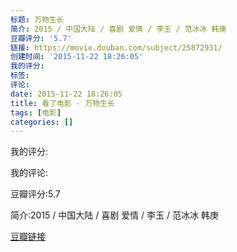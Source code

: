 ```yaml
---
标题: 万物生长
简介: 2015 / 中国大陆 / 喜剧 爱情 / 李玉 / 范冰冰 韩庚
豆瓣评分: '5.7'
链接: https://movie.douban.com/subject/25872931/
创建时间: '2015-11-22 18:26:05'
我的评分:
标签:
评论:
date: 2015-11-22 18:26:05
title: 看了电影 - 万物生长
tags: [电影]
categories: []
---
```


我的评分:

我的评论:

豆瓣评分:5.7

简介:2015 / 中国大陆 / 喜剧 爱情 / 李玉 / 范冰冰 韩庚

[豆瓣链接](https://movie.douban.com/subject/25872931/)

